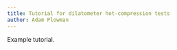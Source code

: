 ```yaml
---
title: Tutorial for dilatometer hot-compression tests
author: Adam Plowman
---
```


Example tutorial.
